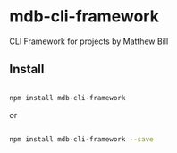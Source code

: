 # mdb-cli-framework #

CLI Framework for projects by Matthew Bill

## Install ##

``` bash

npm install mdb-cli-framework

```

or

``` bash

npm install mdb-cli-framework --save

```
